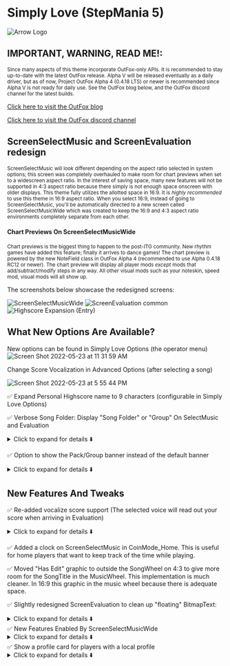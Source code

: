 # Simply Love (StepMania 5)

![Arrow Logo](https://i.imgur.com/oZmxyGo.png)

## IMPORTANT, WARNING, READ ME!:

<sup>Since many aspects of this theme incorporate OutFox-only APIs. It is recommended to stay up-to-date with the latest OutFox release. Alpha V will be released eventually as a daily driver, but as of now, Project OutFox Alpha 4 (0.4.18 LTS) or newer is recommended since Alpha V is not ready for daily use. See the OutFox blog below, and the OutFox discord channel for the latest builds.</sup>

[Click here to visit the OutFox blog](https://projectoutfox.com)

[Click here to visit the OutFox discord channel](https://discord.gg/fXSX2TaRr5)

## ScreenSelectMusic and ScreenEvaluation redesign

<sup>ScreenSelectMusic will look different depending on the aspect ratio selected in system options; this screen was completely overhauled to make room for chart previews when set to a widescreen aspect ratio. In the interest of saving space, many new features will not be supported in 4:3 aspect ratio because there simply is not enough space onscreen with older displays. This theme fully utilizes the allotted space in 16:9. It is *highly recommended* to use this theme in 16:9 aspect ratio. When you select 16:9, instead of going to ScreenSelectMusic, you'll be automatically directed to a new screen called ScreenSelectMusicWide which was created to keep the 16:9 and 4:3 aspect ratio environments completely separate from each other.</sup>

#### Chart Previews On ScreenSelectMusicWide

<sup>Chart previews is the biggest thing to happen to the post-ITG community. New rhythm games have added this feature; finally it arrives to dance games! The chart preview is powered by the new NoteField class in OutFox Alpha 4 (recommended to use Alpha 0.4.18 RC12 or newer). The chart preview will display all player mods *except* mods that add/subtract/modify steps in any way. All other visual mods such as your noteskin, speed mod, visual mods will all show up. </sup>

The screenshots below showcase the redesigned screens:

![ScreenSelectMusicWide](https://user-images.githubusercontent.com/5679966/195915023-aff6b6ef-7f92-4847-b852-c2376be46186.png)
![ScreenEvaluation common](https://user-images.githubusercontent.com/5679966/169926744-86e2eaf0-1820-45a3-9f75-75a8852856d0.png)
![Highscore Expansion (Entry)](https://i.imgur.com/G574IaR.png)

## What New Options Are Available?

New options can be found in Simply Love Options (the operator menu)
![Screen Shot 2022-05-23 at 11 31 59 AM](https://user-images.githubusercontent.com/5679966/169884308-93d41c85-c3ad-4335-ad7e-80820b815f03.png)

Change Score Vocalization in Advanced Options (after selecting a song)

![Screen Shot 2022-05-23 at 5 55 44 PM](https://user-images.githubusercontent.com/5679966/169927408-13416f01-9011-48ea-87a4-c17f2db24214.png)

✅ Expand Personal Highscore name to 9 characters (configurable in Simply Love Options)

✅ Verbose Song Folder: Display "Song Folder" or "Group" On SelectMusic and Evaluation
<details>
  <summary>Click to expand for details ⬇️</summary>
SongDescription on ScreenSelectMusic and TitleAndBanner on ScreenEvaluation have been reworked to show either the song folder or song group from the currently selected song. There is a preference in Simple Love Options to toggle between the two; the default is to display the song Group. This is especially useful when sorting by anything other than group in the SongWheel. The rework of ScreenEvaluation shows only the current group because I don't see a need to display the exact folder a song is in on Evaluation.
  </details>

✅ Option to show the Pack/Group banner instead of the default banner

<details>
  <summary>Click to expand for details ⬇️</summary>

This is configurable in Simply Love Options. When a song group (pack) has a banner, but a song does not have a banner, the song group (pack) banner will be shown. When there is no group (pack) banner, and a song does not have a banner, the default banner will be shown. The default is to show the group banner when no banner is present.

 </details>

 ## New Features And Tweaks

 ✅ Re-added vocalize score support (The selected voice will read out your score when arriving in Evaluation)
<details>
  <summary>Click to expand for details ⬇️</summary>

You'll need to download the old vocalize pack [here](https://www.mediafire.com/file/5r4lvn6gb1ghwhk/Simply_Love_Vocalize.zip/file) and place its contents in ~/Vocalize

The theme comes prepackaged with my own voice so place any other vocalization folders in the same manner as my voice pack.

 If you placed the Vocalize pack correctly, the option to select a vocalization will appear in the "Advanced Options" page in Player Options, all the way at the bottom.
 </details>

✅ Added a clock on ScreenSelectMusic in CoinMode_Home. This is useful for home players that want to keep track of the time while playing.

✅ Moved "Has Edit" graphic to outside the SongWheel on 4:3 to give more room for the SongTitle in the MusicWheel. This implementation is much cleaner. In 16:9 this graphic in the music wheel because there is adequate space.

✅ Slightly redesigned ScreenEvaluation to clean up "floating" BitmapText:
<details>
  <summary>Click to expand for details ⬇️</summary>

  - Difficulty number is now in the coloured box along with the difficulty name (beginner, expert, etc).

  - Style (single/double) string was removed from the evaluation screen because it's redundant information when there is a graphical representation of style in the top right of the screen.

  - Song credit information is now in a quad that is the same colour as the difficulty box but darkened (ligher colour in rainbow mode). The difficulty box was also widened from a square to a rectangle to better fit the difficulty name text.

  </details>
✅ New Features Enabled By ScreenSelectMusicWide

<details>
  <summary>Click to expand for details ⬇️</summary>
Completely reworked ScreenSelectMusic; this screen is no longer very lopsided in appearance with the song wheel on the right side and player elements squished on the left side. The main goal of the rework was to put all of the P1 assets on the left and P2 assets on the right.

 - ScreenSelectMusicWide is now visually balanced

 - Chart Previews enabled by the new NoteField class in OutFox

 - There is a huge amount of real estate opened up for new features on this screen.

 - There is absolutely no second guessing which information pertains to which player.

 - Intuitively, song difficulty increases from left to right.

 In a future commit, I would like to change the I/O buttons for this screen making MenuLeft/PadLeft and MenuRight/PadRight select difficulty (without needing to double tap), and MenuUp and MenuDown scroll through the SongWheel.
  </details>
 ✅ Show a profile card for players with a local profile

<details>
  <summary>Click to expand for details ⬇️</summary>

 A profile card replaces the player name and avatar in the footer of ScreenSelectMusicWide and ScreenEvaluation. The profile card shows how many quads, tri-stars, duo-stars, and single-stars a player has achieved across ALL gametypes and difficulties along with a number of cool profile stats. Guest profiles (no profile) do not have a corresponding profile card. Make sure you make a local profile for yourself (or set up USB profiles) to get the most out of this theme.

- GetTotalScoresWithGrade() is a new function in Outfox Alpha 0.4.15 that makes profile star counts possible; previously, GetTotalStepsWithTopGrade() was used, but it is incredibly inefficient and would cause the engine to hang the more songs were loaded. The popular Waterfall theme gets around this by creating its own separate highscores tables which are more efficient to parse by the engine; it's not worth creating or "borrowing" similar code from Waterfall, so instead this theme will work best where GetTotalScoresWithGrade() is supported.

- USB profiles are untested because I don't use them but probably work just fine.
   </details>
